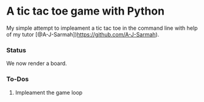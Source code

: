 # A tic tac toe game with Python
My simple attempt to impleament a tic tac toe in the command line with help of my tutor [@A-J-Sarmah])https://github.com/A-J-Sarmah).

### Status 
We now render a board.

### To-Dos
1. Impleament the game loop

